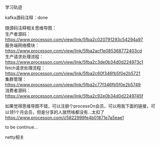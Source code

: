 学习轨迹

kafka源码注释：done

随源码注释相关思维导图：  
生产者源码：  
https://www.processon.com/view/link/5fba2c020791293c54294a97  
服务端网络模块：  
https://www.processon.com/view/link/5fba2acf1e085368772403cd  
生产请求处理流程：  
https://www.processon.com/view/link/5fba2c3de0b34d0d224973c1  
fetch请求处理流程：  
https://www.processon.com/view/link/5fba2c60f346fb5f0e2b5721  
集群管理：  
https://www.processon.com/view/link/5fba2c77f346fb5f0e2b5749  
消费者源码：  
https://www.processon.com/view/link/5fba2c92e0b34d0d2249745f  

如果觉得思维导图不错，可以注册个processOn会员，可以用我下面的链接，可以领1个月会员，但是分享的人居然啥都没有...太扣了
https://www.processon.com/i/5822999fe4b01871e7a5eae1

to be continue...

netty相关
